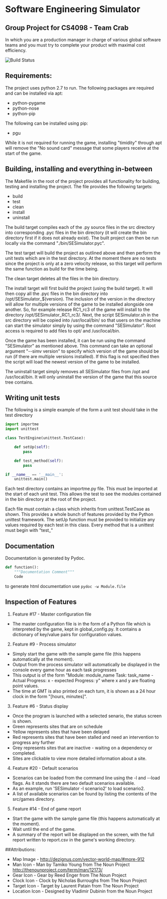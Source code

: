Software Engineering Simulator
======

## Group Project for CS4098 - Team Crab

In which you are a production manager in charge of various global software teams and you must try to complete your product with maximal cost efficiency.

![Build Status](https://magnum.travis-ci.com/ianfhunter/TeamCrab.png?token=XVnqqNujPPiH7bQNyxKk&branch=master)

## Requirements:
The project uses python 2.7 to run. The following packages are required and can be installed via apt:
* python-pygame
* python-nose
* python-pip

The following can be installed using pip:
* pgu

While it is not required for running the game, installing "timidity" through apt will remove the "No sound card" message 
that some players receive at the start of the game.

## Building, installing and everything in-between

The Makefile in the root of the project provides all functionality for building, testing and installing the project.
The file provides the following targets:

* build
* test
* clean
* install
* uninstall

The build target compiles each of the .py source files in the src directory into corresponding .pyc files in the bin 
directory (it will create the bin directory first if it does not already exist). The built project can then be run locally
via the command "./bin/SESimulator.pyc".

The test target will build the project as outlined above and then perform the unit tests which are in the test directory.
At the moment there are no tests since the project is only at a zero velocity release, so this target will perform the
same function as build for the time being.

The clean target deletes all the files in the bin directory.

The install target will first build the project (using the build target). It will then copy all the .pyc files in the 
bin directory into /opt/SESimulator_$(version). The inclusion of the version in the directory will allow for multiple
versions of the game to be installed alongside one another. So, for example release RC1_rc3 of the game will install
to the directory /opt/SESimulator\_RC1\_rc3/. Next, the script SESimulator.sh in the src directory will be copied into
/usr/local/bin/ so that users on the machine can start the simulator simply by using the command "SESimulator". Root
access is required to add files to opt/ and /usr/local/bin.

Once the game has been installed, it can be run using the command "SESimulator" as mentioned above. This command
can take an optional argument "--simv version" to specify which version of the game should be run (if there are
multiple versions installed). If this flag is not specified then the script will load the newest version of the
game to be installed.

The uninstall target simply removes all SESimulator files from /opt and /usr/local/bin. It will only uninstall
the version of the game that this source tree contains.

## Writing unit tests
The following is a simple example of the form a unit test should take in the test directory

```python
import importme
import unittest

class TestEngine(unittest.TestCase):

    def setUp(self):
        pass

    def test_method(self):
        pass

if __name__ == '__main__':
    unittest.main()
```

Each test directory contains an importme.py file. This must be imported at the start of each unit test. This allows
the test to see the modules contained in the bin directory at the root of the project.

Each file must contain a class which inherits from unittest.TestCase as shown. This provides a whole bunch of features
provided by the Python unittest framework. The setUp function must be provided to initialize any values required by each
test in this class. Every method that is a unittest must begin with "test_"

## Documentation
Documentation is generated by Pydoc. 
```python
def function():
    """Documentation Comment"""
    Code
```
to generate html documentation use
``` pydoc -w Module.file ```


## Inspection of Features
1. Feature #17 - Master configuration file
  * The master configuration file is in the form of a Python file which is interpreted by the game, kept in global_config.py. It contains a dictionary of key/value pairs for configuration values.
2. Feature #9 - Process simulator
  * Simply start the game with the sample game file (this happens automatically at the moment).
  * Output from the process simulator will automatically be displayed in the console every game hour as each task progresses
  * This output is of the form "Module: module\_name Task: task\_name - Actual Progress: x - expected Progress: y" where x and y are floating point values.
  * The time at GMT is also printed on each turn, it is shown as a 24 hour clock in the form "[hours, minutes]".
3. Feature #6 - Status display
  * Once the program is launched with a selected senario, the status screen is shown.
  * Green represents sites that are on schedule
  * Yellow represents sites that have been delayed
  * Red represents sites that have been stalled and need an intervention to progress any further
  * Grey represents sites that are inactive - waiting on a dependency or completed.
  * Sites are clickable to view more detailed information about a site.
4. Feature #20 - Default scenarios
  * Scenarios can be loaded from the command line using the -l and --load flags. As it stands there are two default scenarios available.
  * As an example, run 'SESimulator -l scenario2' to load scenario2.
  * A list of available scenarios can be found by listing the contents of the src/games directory.
5. Feature #14 - End of game report 
  * Start the game with the sample game file (this happens automatically at the moment).
  * Wait until the end of the game.
  * A summary of the report will be displayed on the screen, with the full report written to report.csv in the game's working directory.

##Attributions:
* Map Image - http://dezignus.com/vector-world-map/#more-912
* Man Icon - Man by Tamiko Young from The Noun Project http://thenounproject.com/term/man/12173/
* Gear Icon - Gear by Reed Enger from The Noun Project
* Clock Icon - Clock by Nicholas Burroughs from The Noun Project
* Target Icon - Target by Laurent Patain from The Noun Project 
* Location Icon - Designed by Vladimir Dubinin from the Noun Project


